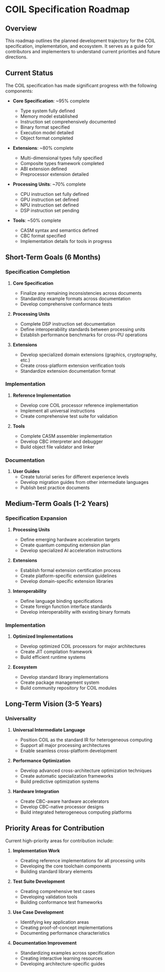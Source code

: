 # COIL Specification Roadmap

## Overview

This roadmap outlines the planned development trajectory for the COIL specification, implementation, and ecosystem. It serves as a guide for contributors and implementers to understand current priorities and future directions.

## Current Status

The COIL specification has made significant progress with the following components:

- **Core Specification**: ~95% complete
  - Type system fully defined
  - Memory model established
  - Instruction set comprehensively documented
  - Binary format specified
  - Execution model detailed
  - Object format completed
  
- **Extensions**: ~80% complete
  - Multi-dimensional types fully specified
  - Composite types framework completed
  - ABI extension defined
  - Preprocessor extension detailed
  
- **Processing Units**: ~70% complete
  - CPU instruction set fully defined
  - GPU instruction set defined
  - NPU instruction set defined
  - DSP instruction set pending
  
- **Tools**: ~50% complete
  - CASM syntax and semantics defined
  - CBC format specified
  - Implementation details for tools in progress

## Short-Term Goals (6 Months)

### Specification Completion

1. **Core Specification**
   - Finalize any remaining inconsistencies across documents
   - Standardize example formats across documentation
   - Develop comprehensive conformance tests

2. **Processing Units**
   - Complete DSP instruction set documentation
   - Define interoperability standards between processing units
   - Establish performance benchmarks for cross-PU operations

3. **Extensions**
   - Develop specialized domain extensions (graphics, cryptography, etc.)
   - Create cross-platform extension verification tools
   - Standardize extension documentation format

### Implementation

1. **Reference Implementation**
   - Develop core COIL processor reference implementation
   - Implement all universal instructions
   - Create comprehensive test suite for validation

2. **Tools**
   - Complete CASM assembler implementation
   - Develop CBC interpreter and debugger
   - Build object file validator and linker

### Documentation

1. **User Guides**
   - Create tutorial series for different experience levels
   - Develop migration guides from other intermediate languages
   - Publish best practice documents

## Medium-Term Goals (1-2 Years)

### Specification Expansion

1. **Processing Units**
   - Define emerging hardware acceleration targets
   - Create quantum computing extension plan
   - Develop specialized AI acceleration instructions

2. **Extensions**
   - Establish formal extension certification process
   - Create platform-specific extension guidelines
   - Develop domain-specific extension libraries

3. **Interoperability**
   - Define language binding specifications
   - Create foreign function interface standards
   - Develop interoperability with existing binary formats

### Implementation

1. **Optimized Implementations**
   - Develop optimized COIL processors for major architectures
   - Create JIT compilation framework
   - Build efficient runtime systems

2. **Ecosystem**
   - Develop standard library implementations
   - Create package management system
   - Build community repository for COIL modules

## Long-Term Vision (3-5 Years)

### Universality

1. **Universal Intermediate Language**
   - Position COIL as the standard IR for heterogeneous computing
   - Support all major processing architectures
   - Enable seamless cross-platform development

2. **Performance Optimization**
   - Develop advanced cross-architecture optimization techniques
   - Create automatic specialization frameworks
   - Build predictive optimization systems

3. **Hardware Integration**
   - Create CBC-aware hardware accelerators
   - Develop CBC-native processor designs
   - Build integrated heterogeneous computing platforms

## Priority Areas for Contribution

Current high-priority areas for contribution include:

1. **Implementation Work**
   - Creating reference implementations for all processing units
   - Developing the core toolchain components
   - Building standard library elements

2. **Test Suite Development**
   - Creating comprehensive test cases
   - Developing validation tools
   - Building conformance test frameworks

3. **Use Case Development**
   - Identifying key application areas
   - Creating proof-of-concept implementations
   - Documenting performance characteristics

4. **Documentation Improvement**
   - Standardizing examples across specification
   - Creating interactive learning resources
   - Developing architecture-specific guides